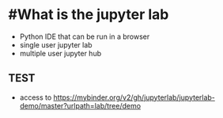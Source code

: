 # #What is the jupyter lab
- Python IDE that can be run in a browser
- single user jupyter lab
- multiple user jupyter hub

## TEST
- access to https://mybinder.org/v2/gh/jupyterlab/jupyterlab-demo/master?urlpath=lab/tree/demo
